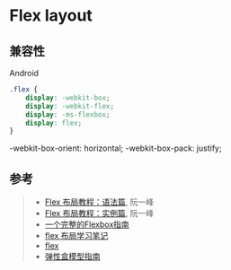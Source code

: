 # Flex layout

## 兼容性
Android

```css
.flex {
    display: -webkit-box;
    display: -webkit-flex;
    display: -ms-flexbox;
    display: flex;
}
```
-webkit-box-orient: horizontal;
-webkit-box-pack: justify;


## 参考
> - [Flex 布局教程：语法篇](http://www.ruanyifeng.com/blog/2015/07/flex-grammar.html), 阮一峰
> - [Flex 布局教程：实例篇](http://www.ruanyifeng.com/blog/2015/07/flex-examples.html), 阮一峰
> - [一个完整的Flexbox指南](http://www.w3cplus.com/css3/a-guide-to-flexbox.html)
> - [flex 布局学习笔记](https://github.com/banricho/webLog/issues/10)
> - [flex](https://developer.mozilla.org/en-US/docs/Web/CSS/flex)
> - [弹性盒模型指南](http://bubkoo.com/2015/04/17/a-visual-guide-to-css3-flexbox-properties/)
